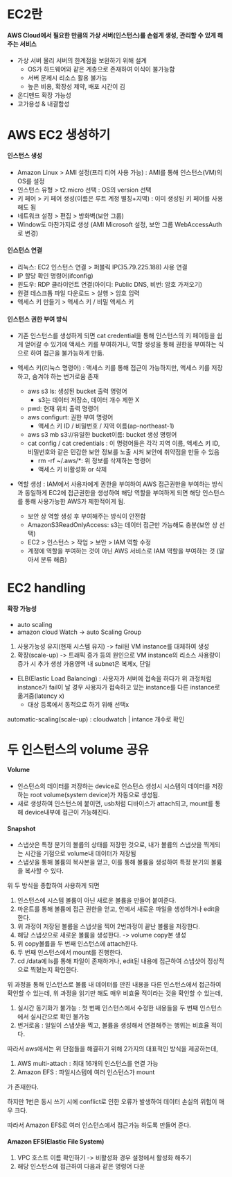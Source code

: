 
# EC2란
#### AWS Cloud에서 필요한 만큼의 가상 서버(인스턴스)를 손쉽게 생성, 관리할 수 있게 해주는 서비스
- 가상 서버
	물리 서버의 한계점을 보완하기 위해 설계
	- OS가 하드웨어와 같은 계층으로 존재하여 이식이 불가능함
	- 서버 문제시 리소스 활용 불가능
	- 높은 비용, 확장성 제약, 배포 시간이 김
- 온디맨드 확장 가능성
- 고가용성 & 내결함성

# AWS EC2 생성하기

#### 인스턴스 생성
- Amazon Linux > AMI 설정(프리 티어 사용 가능) : AMI를 통해 인스턴스(VM)의 OS를 설정
- 인스턴스 유형 > t2.micro 선택 : OS의 version 선택
- 키 페어 > 키 페어 생성(이름은 루트 계정 별칭+지역) : 이미 생성된 키 페어를 사용해도 됨
- 네트워크 설정 > 편집 > 방화벽(보안 그룹)
- Window도 마찬가지로 생성 (AMI Microsoft 설정, 보안 그룹 WebAccessAuth로 변경)
	
#### 인스턴스 연결
- 리눅스: EC2 인스턴스 연결 > 퍼블릭 IP(35.79.225.188) 사용 연결
- IP 할당 확인 명령어(ifconfig)
- 윈도우: RDP 클라이언트 연결(아이디: Public DNS, 비번: 암호 가져오기)
- 원결 데스크톱 파일 다운로드 > 실행 > 암호 입력
- 액세스 키 만들기 > 액세스 키 / 비밀 액세스 키
	
#### 인스턴스 권한 부여 방식
- 기존 인스턴스를 생성하게 되면 cat credential을 통해 인스턴스의 키 페어등을 쉽게 얻어갈 수 있기에 액세스 키를 부여하거나, 역할 생성을 통해 권한을 부여하는 식으로 하여 접근을 불가능하게 만듦. 
- 액세스 키(리눅스 명령어) : 액세스 키를 통해 접근이 가능하지만, 액세스 키를 저장하고, 숨겨야 하는 번거로움 존재
	- aws s3 ls: 생성된 bucket 출력 명령어
		- s3는 데이터 저장소, 데이터 개수 제한 X
	- pwd: 현재 위치 출력 명령어
	- aws configurt: 권한 부여 명령어
		- 액세스 키 ID / 비밀번호 / 지역 이름(ap-northeast-1)
	- aws s3 mb s3://유일한 bucket이름: bucket 생성 명령어
	- cat config / cat credentials : 이 명령어들은 각각 지역 이름, 액세스 키 ID, 비밀번호와 같은 민감한 보안 정보를 노출 시켜 보안에 취약점을 만들 수 있음
		- rm -rf ~/.aws/*: 위 정보를 삭제하는 명령어
		- 액세스 키 비활성화 or 삭제
	
- 역할 생성 : IAM에서 사용자에게 권한을 부여하여 AWS 접근권한을 부여하는 방식과 동일하게 EC2에 접근권한을 생성하여 해당 역할을 부여하게 되면 해당 인스턴스를 통해 사용가능한 AWS가 제한적이게 됨.
	- 보안 상 역할 생성 후 부여해주는 방식이 안전함
	- AmazonS3ReadOnlyAccess: s3는 데이터 접근만 가능해도 충분(보안 상 선택)
	- EC2 > 인스턴스 > 작업 > 보안 > IAM 역할 수정
	- 계정에 역할을 부여하는 것이 아닌 AWS 서비스로 IAM 역할을 부여하는 것 (알아서 분류 해줌)

# EC2 handling

#### 확장 가능성
- auto scaling
- amazon cloud Watch -> auto Scaling Group
1. 사용가능성 유지(현재 시스템 유지) -> fail된 VM instance를 대체하여 생성
2. 확장(scale-up) -> 트래픽 증가 등의 원인으로 VM instance의 리소스 사용량이 증가 시 추가 생성
가용영역 내 subnet은 복제x, 단일

- ELB(Elastic Load Balancing) : 사용자가 서버에 접속을 하다가 위 과정처럼 instance가 fail이 날 경우 사용자가 접속하고 있는 instance를 다른 instance로 옮겨줌(latency x)
	- 대상 등록에서 동적으로 하기 위해 선택x

automatic-scaling(scale-up) : cloudwatch | intance 개수로 확인

# 두 인스턴스의 volume 공유

#### Volume
- 인스턴스의 데이터를 저장하는 device로 인스턴스 생성시 시스템의 데이터를 저장하는 root volume(system device)가 자동으로 생성됨.
- 새로 생성하여 인스턴스에 붙이면, usb처럼 디바이스가 attach되고, mount를 통해 device내부에 접근이 가능해진다.

#### Snapshot
- 스냅샷은 특정 분기의 볼륨의 상태를 저장한 것으로, 내가 볼륨의 스냅샷을 찍게되는 시간을 기점으로 volume내 데이터가 저장됨
- 스냅샷을 통해 볼륨의 복사본을 얻고, 이를 통해 볼륨을 생성하여 특정 분기의 볼륨을 복사할 수 있다.

위 두 방식을 종합하여 사용하게 되면 
1. 인스턴스에 시스템 볼륨이 아닌 새로운 볼륨을 만들어 붙여준다.
2. 마운트를 통해 볼륨에 접근 권한을 얻고, 안에서 새로운 파일을 생성하거나 edit을 한다.
3. 위 과정이 저장된 볼륨을 스냅샷을 찍어 2번과정이 끝난 볼륨을 저장한다.
4. 해당 스냅샷으로 새로운 볼륨을 생성한다. -> volume copy본 생성
5. 위 copy볼륨을 두 번째 인스턴스에 attach한다.
6. 두 번째 인스턴스에서 mount를 진행한다.
7. cd /data에 ls를 통해 파일이 존재하거나, edit된 내용에 접근하여 스냅샷이 정상적으로 찍혔는지 확인한다.

위 과정을 통해 인스턴스로 볼륨 내 데이터를 만진 내용을 다른 인스턴스에서 접근하여 확인할 수 있는데, 위 과정을 읽기만 해도 매우 비효율 적이라는 것을 확인할 수 있는데, 
1. 실시간 동기화가 불가능 : 첫 번째 인스턴스에서 수정한 내용들을 두 번째 인스턴스에서 실시간으로 확인 불가능
2. 번거로움 : 일일이 스냅샷을 찍고, 볼륨을 생성해서 연결해주는 행위는 비효율 적이다.

따라서 aws에서는 위 단점들을 해결하기 위해 2가지의 대표적인 방식을 제공하는데, 
1. AWS multi-attach : 최대 16개의 인스턴스를 연결 가능
2. Amazon EFS : 파일시스템에 여러 인스턴스가 mount

가 존재한다.

하지만 1번은 동시 쓰기 시에 conflict로 인한 오류가 발생하여 데이터 손실의 위험이 매우 크다.

따라서 Amazon EFS로 여러 인스턴스에서 접근가능 하도록 만들어 준다.

#### Amazon EFS(Elastic File System)

1. VPC 호스트 이름 확인하기 -> 비활성화 경우 설정에서 활성화 해주기
2. 해당 인스턴스에 접근하여 다음과 같은 명령어 다운
```Amazon CLI

```